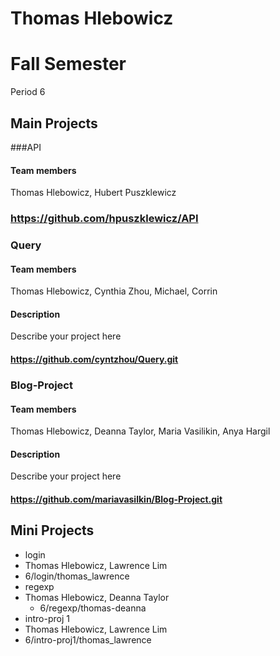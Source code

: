Thomas Hlebowicz
==========

# Fall Semester
Period 6

## Main Projects
###API
#### Team members
Thomas Hlebowicz, Hubert Puszklewicz
### https://github.com/hpuszklewicz/API

### Query
#### Team members
Thomas Hlebowicz, Cynthia Zhou, Michael, Corrin 
#### Description
Describe your project here
#### https://github.com/cyntzhou/Query.git

### Blog-Project
#### Team members
Thomas Hlebowicz, Deanna Taylor, Maria Vasilikin, Anya Hargil
#### Description
Describe your project here
#### https://github.com/mariavasilkin/Blog-Project.git

## Mini Projects

 * login
  * Thomas Hlebowicz, Lawrence Lim
  * 6/login/thomas_lawrence
 * regexp
  * Thomas Hlebowicz, Deanna Taylor 
	* 6/regexp/thomas-deanna
 * intro-proj 1
  * Thomas Hlebowicz, Lawrence Lim 
  * 6/intro-proj1/thomas_lawrence


